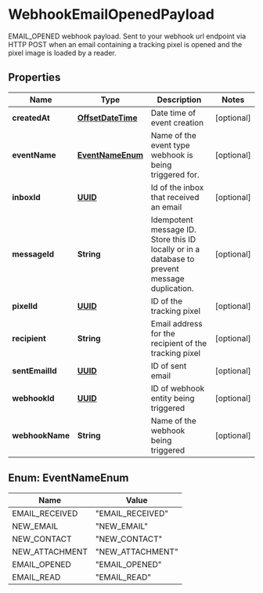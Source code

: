 

# WebhookEmailOpenedPayload

EMAIL_OPENED webhook payload. Sent to your webhook url endpoint via HTTP POST when an email containing a tracking pixel is opened and the pixel image is loaded by a reader.
## Properties

Name | Type | Description | Notes
------------ | ------------- | ------------- | -------------
**createdAt** | [**OffsetDateTime**](OffsetDateTime) | Date time of event creation |  [optional]
**eventName** | [**EventNameEnum**](#EventNameEnum) | Name of the event type webhook is being triggered for. |  [optional]
**inboxId** | [**UUID**](UUID) | Id of the inbox that received an email |  [optional]
**messageId** | **String** | Idempotent message ID. Store this ID locally or in a database to prevent message duplication. |  [optional]
**pixelId** | [**UUID**](UUID) | ID of the tracking pixel |  [optional]
**recipient** | **String** | Email address for the recipient of the tracking pixel |  [optional]
**sentEmailId** | [**UUID**](UUID) | ID of sent email |  [optional]
**webhookId** | [**UUID**](UUID) | ID of webhook entity being triggered |  [optional]
**webhookName** | **String** | Name of the webhook being triggered |  [optional]



## Enum: EventNameEnum

Name | Value
---- | -----
EMAIL_RECEIVED | &quot;EMAIL_RECEIVED&quot;
NEW_EMAIL | &quot;NEW_EMAIL&quot;
NEW_CONTACT | &quot;NEW_CONTACT&quot;
NEW_ATTACHMENT | &quot;NEW_ATTACHMENT&quot;
EMAIL_OPENED | &quot;EMAIL_OPENED&quot;
EMAIL_READ | &quot;EMAIL_READ&quot;



